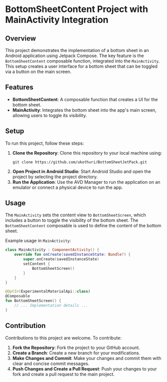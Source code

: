 # BottomSheetContent Project with MainActivity Integration

## Overview

This project demonstrates the implementation of a bottom sheet in an Android application using Jetpack Compose. The key feature is the `BottomSheetContent` composable function, integrated into the `MainActivity`. This setup creates a user interface for a bottom sheet that can be toggled via a button on the main screen.

## Features

- **BottomSheetContent**: A composable function that creates a UI for the bottom sheet.
- **MainActivity**: Integrates the bottom sheet into the app's main screen, allowing users to toggle its visibility.

## Setup

To run this project, follow these steps:

1. **Clone the Repository**: Clone this repository to your local machine using:
   ```
   git clone https://github.com/ukothuri/BottomSheetJetPack.git
   ```
2. **Open Project in Android Studio**: Start Android Studio and open the project by selecting the project directory.
3. **Run the Application**: Use the AVD Manager to run the application on an emulator or connect a physical device to run the app.

## Usage

The `MainActivity` sets the content view to `BottomSheetScreen`, which includes a button to toggle the visibility of the bottom sheet. The `BottomSheetContent` composable is used to define the content of the bottom sheet.

Example usage in `MainActivity`:
```kotlin
class MainActivity : ComponentActivity() {
    override fun onCreate(savedInstanceState: Bundle?) {
        super.onCreate(savedInstanceState)
        setContent {
            BottomSheetScreen()
        }
    }
}

@OptIn(ExperimentalMaterialApi::class)
@Composable
fun BottomSheetScreen() {
    // ... Implementation details ...
}
```

## Contribution

Contributions to this project are welcome. To contribute:

1. **Fork the Repository**: Fork the project to your GitHub account.
2. **Create a Branch**: Create a new branch for your modifications.
3. **Make Changes and Commit**: Make your changes and commit them with clear and concise commit messages.
4. **Push Changes and Create a Pull Request**: Push your changes to your fork and create a pull request to the main project.

